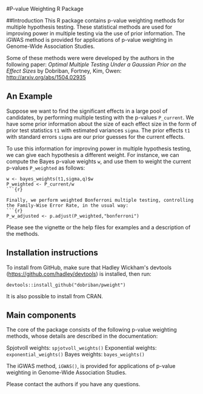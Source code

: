 #P-value Weighting R Package

##Introduction
This R package contains p-value weighting methods for multiple hypothesis testing. These statistical methods are used for improving power in multiple testing via the use of prior information. The iGWAS method is provided for applications of p-value weighting in Genome-Wide Association Studies.

Some of these methods were were developed by the authors in the following paper:
*Optimal Multiple Testing Under a Gaussian Prior on the Effect Sizes* by Dobriban, Fortney, Kim, Owen:  http://arxiv.org/abs/1504.02935

## An Example
Suppose we want to find the significant effects in a large pool of candidates, by performing  multiple testing with the p-values `P_current`. We have some prior information about the size of each effect size in the form of prior test statistics `t1` with estimated variances `sigma`. The prior effects `t1` with standard errors `sigma` are our prior guesses for the current effects.

To use this information for improving power in multiple hypothesis testing, we can give each hypothesis a different weight. For instance, we can compute the Bayes p-value weights `w`, and use them to weight the current p-values `P_weighted` as follows: 

```{r}
w <- bayes_weights(t1,sigma,q)$w
P_weighted <- P_current/w
```{r}

Finally, we perform weighted Bonferroni multiple testing, controlling the Family-Wise Error Rate, in the usual way: 
```{r}
P_w_adjusted <- p.adjust(P_weighted,"bonferroni")
```

Please see the vignette or the help files for examples and a description of the methods.

## Installation instructions

To install from GitHub, make sure that Hadley Wickham's devtools (https://github.com/hadley/devtools) is installed, then run:

```{r}
devtools::install_github("dobriban/pweight")
```

It is also possible to install from CRAN.

## Main components

The core of the package consists of the following p-value weighting methods, whose details are described in the documentation:

Spjotvoll weights: `spjotvoll_weights()`
Exponential weights: `exponential_weights()`
Bayes weights: `bayes_weights()`

The iGWAS method, `iGWAS()`, is provided for applications of p-value weighting in Genome-Wide Association Studies.

Please contact the authors if you have any questions. 
